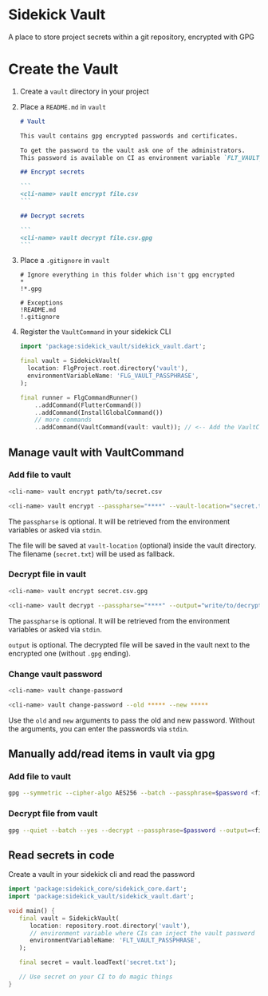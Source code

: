 # Sidekick Vault

A place to store project secrets within a git repository, encrypted with GPG

# Create the Vault

1. Create a `vault` directory in your project

2. Place a `README.md` in `vault`

    ````markdown
    # Vault
    
    This vault contains gpg encrypted passwords and certificates.
    
    To get the password to the vault ask one of the administrators.
    This password is available on CI as environment variable `FLT_VAULT_PASSPHRASE`
    
    ## Encrypt secrets
    
    ```
    <cli-name> vault encrypt file.csv
    ```
    
    ## Decrypt secrets
    
    ```
    <cli-name> vault decrypt file.csv.gpg
    ```
    ````

3. Place a `.gitignore` in `vault`

    ```gitignore
    # Ignore everything in this folder which isn't gpg encrypted
    *
    !*.gpg
    
    # Exceptions
    !README.md
    !.gitignore
    ```

4. Register the `VaultCommand` in your sidekick CLI
   ```dart
   import 'package:sidekick_vault/sidekick_vault.dart';
   
   final vault = SidekickVault(
     location: FlgProject.root.directory('vault'),
     environmentVariableName: 'FLG_VAULT_PASSPHRASE',
   );
   
   final runner = FlgCommandRunner()
       ..addCommand(FlutterCommand())
       ..addCommand(InstallGlobalCommand())
       // more commands
       ..addCommand(VaultCommand(vault: vault)); // <-- Add the VaultCommand
   ```

## Manage vault with VaultCommand

### Add file to vault

```bash
<cli-name> vault encrypt path/to/secret.csv
```

```bash
<cli-name> vault encrypt --passpharse="****" --vault-location="secret.txt.gpg" path/to/secret.txt
```

The `passpharse` is optional. 
It will be retrieved from the environment variables or asked via `stdin`.

The file will be saved at `vault-location` (optional) inside the vault directory. 
The filename (`secret.txt`) will be used as fallback.


### Decrypt file in vault

```bash
<cli-name> vault encrypt secret.csv.gpg
```

```bash
<cli-name> vault decrypt --passpharse="****" --output="write/to/decrypted.txt" secret.txt.gpg';
```

The `passpharse` is optional.
It will be retrieved from the environment variables or asked via `stdin`.

`output` is optional.
The decrypted file will be saved in the vault next to the encrypted one (without `.gpg` ending).

### Change vault password

```bash
<cli-name> vault change-password
```

```bash
<cli-name> vault change-password --old ***** --new *****
```

Use the `old` and `new` arguments to pass the old and new password.
Without the arguments, you can enter the passwords via `stdin`.


## Manually add/read items in vault via gpg

### Add file to vault

```bash
gpg --symmetric --cipher-algo AES256 --batch --passphrase=$password <file>
```

### Decrypt file from vault

```bash
gpg --quiet --batch --yes --decrypt --passphrase=$password --output=<file> <file.gpg>
```

## Read secrets in code

Create a vault in your sidekick cli and read the password

```dart
import 'package:sidekick_core/sidekick_core.dart';
import 'package:sidekick_vault/sidekick_vault.dart';

void main() {
   final vault = SidekickVault(
      location: repository.root.directory('vault'),
      // environment variable where CIs can inject the vault password
      environmentVariableName: 'FLT_VAULT_PASSPHRASE',
   );

   final secret = vault.loadText('secret.txt');

   // Use secret on your CI to do magic things
}
```